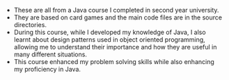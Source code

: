- These are all from a Java course I completed in second year university.
- They are based on card games and the main code files are in the source directories.
- During this course, while I developed my knowledge of Java, I also learnt about design patterns used in object oriented programming, allowing me to understand their importance and how they are useful in many different situations.
- This course enhanced my problem solving skills while also enhancing my proficiency in Java.

